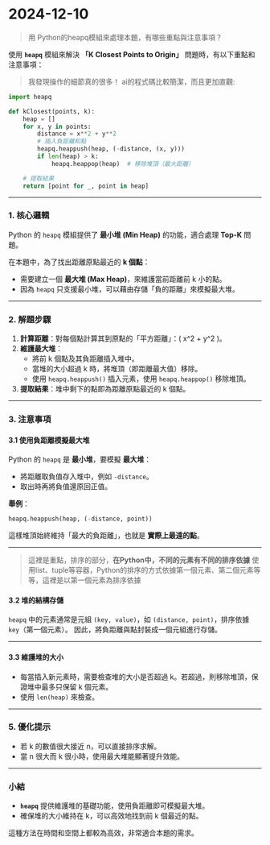 # 2024-12-10
> 用 Python的heapq模組來處理本題，有哪些重點與注意事項？

使用 **`heapq`** 模組來解決 **「K Closest Points to Origin」** 問題時，有以下重點和注意事項：

> 我發現操作的細節真的很多！
> ai的程式碼比較簡潔，而且更加直觀:

```python
import heapq

def kClosest(points, k):
    heap = []
    for x, y in points:
        distance = x**2 + y**2
        # 插入負距離和點
        heapq.heappush(heap, (-distance, (x, y)))
        if len(heap) > k:
            heapq.heappop(heap)  # 移除堆頂（最大距離）

    # 提取結果
    return [point for _, point in heap]
```

---

### 1. **核心邏輯**
Python 的 `heapq` 模組提供了 **最小堆 (Min Heap)** 的功能，適合處理 **Top-K** 問題。

在本題中，為了找出距離原點最近的 **k 個點**：
- 需要建立一個 **最大堆 (Max Heap)**，來維護當前距離前 k 小的點。
- 因為 `heapq` 只支援最小堆，可以藉由存儲「負的距離」來模擬最大堆。

---

### 2. **解題步驟**
1. **計算距離**：對每個點計算其到原點的「平方距離」：\( x^2 + y^2 \)。
2. **維護最大堆**：
   - 將前 k 個點及其負距離插入堆中。
   - 當堆的大小超過 k 時，將堆頂（即距離最大值）移除。
   - 使用 `heapq.heappush()` 插入元素，使用 `heapq.heappop()` 移除堆頂。
3. **提取結果**：堆中剩下的點即為距離原點最近的 k 個點。

---

### 3. **注意事項**
#### 3.1 **使用負距離模擬最大堆**
Python 的 `heapq` 是 **最小堆**，要模擬 **最大堆**：
- 將距離取負值存入堆中，例如 `-distance`。
- 取出時再將負值還原回正值。

**舉例**：
```python
heapq.heappush(heap, (-distance, point))
```

這樣堆頂始終維持「最大的負距離」，也就是 **實際上最遠的點**。

---

> 這裡是重點，排序的部分，**在Python中，不同的元素有不同的排序依據**
使用list、tuple等容器，Python的排序的方式依據第一個元素、第二個元素等等，這裡是以第一個元素為排序依據

#### 3.2 **堆的結構存儲**
`heapq` 中的元素通常是元組 `(key, value)`，如 `(distance, point)`，排序依據 `key`（第一個元素）。
因此，將負距離與點封裝成一個元組進行存儲。

---

#### 3.3 **維護堆的大小**
- 每當插入新元素時，需要檢查堆的大小是否超過 k。若超過，則移除堆頂，保證堆中最多只保留 k 個元素。
- 使用 `len(heap)` 來檢查。


---

### 5. **優化提示**
- 若 k 的數值很大接近 n，可以直接排序求解。
- 當 n 很大而 k 很小時，使用最大堆能顯著提升效能。

---

### 小結
- **`heapq`** 提供維護堆的基礎功能，使用負距離即可模擬最大堆。
- 確保堆的大小維持在 k，可以高效地找到前 k 個最近的點。

這種方法在時間和空間上都較為高效，非常適合本題的需求。
